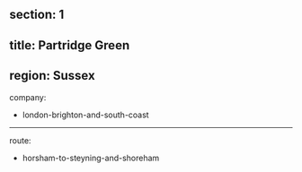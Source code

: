 section: 1
----
title: Partridge Green
----
region: Sussex
----
company:
- london-brighton-and-south-coast
----
route:
- horsham-to-steyning-and-shoreham
